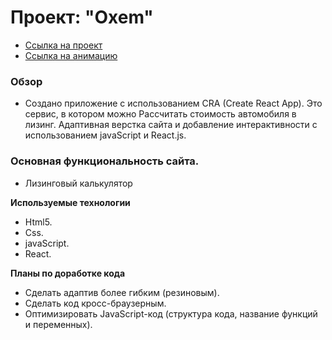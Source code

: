# Проект: "Oxem"
* [Ссылка на проект](https://meder84.github.io/test-task-oxem/)
* [Ссылка на анимацию](https://github.com/Meder84/Meder84/blob/main/gif/Oxem.gif)

### Обзор

* Создано приложение с использованием CRA (Create React App). Это сервис, в котором можно Рассчитать стоимость автомобиля в лизинг. Адаптивная верстка сайта и добавление интерактивности с использованием javaScript и React.js.

### Основная функциональность сайта.

* Лизинговый калькулятор

**Используемые технологии**

* Html5.
* Css.
* javaScript.
* React.

**Планы по доработке кода**
* Сделать адаптив более гибким (резиновым).
* Сделать код кросс-браузерным.
* Оптимизировать JavaScript-код (структура кода, название функций и переменных).
